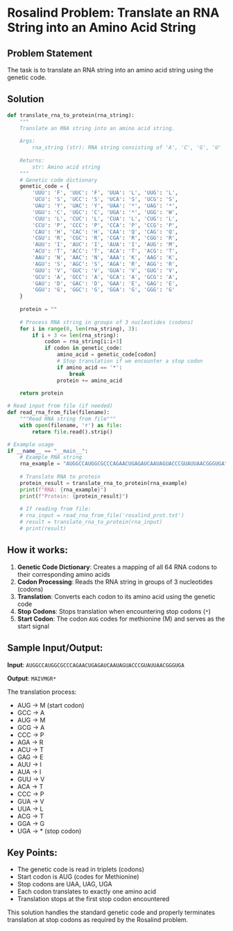 # Rosalind Problem: Translate an RNA String into an Amino Acid String

## Problem Statement
The task is to translate an RNA string into an amino acid string using the genetic code.

## Solution

```python
def translate_rna_to_protein(rna_string):
    """
    Translate an RNA string into an amino acid string.
    
    Args:
        rna_string (str): RNA string consisting of 'A', 'C', 'G', 'U'
    
    Returns:
        str: Amino acid string
    """
    # Genetic code dictionary
    genetic_code = {
        'UUU': 'F', 'UUC': 'F', 'UUA': 'L', 'UUG': 'L',
        'UCU': 'S', 'UCC': 'S', 'UCA': 'S', 'UCG': 'S',
        'UAU': 'Y', 'UAC': 'Y', 'UAA': '*', 'UAG': '*',
        'UGU': 'C', 'UGC': 'C', 'UGA': '*', 'UGG': 'W',
        'CUU': 'L', 'CUC': 'L', 'CUA': 'L', 'CUG': 'L',
        'CCU': 'P', 'CCC': 'P', 'CCA': 'P', 'CCG': 'P',
        'CAU': 'H', 'CAC': 'H', 'CAA': 'Q', 'CAG': 'Q',
        'CGU': 'R', 'CGC': 'R', 'CGA': 'R', 'CGG': 'R',
        'AUU': 'I', 'AUC': 'I', 'AUA': 'I', 'AUG': 'M',
        'ACU': 'T', 'ACC': 'T', 'ACA': 'T', 'ACG': 'T',
        'AAU': 'N', 'AAC': 'N', 'AAA': 'K', 'AAG': 'K',
        'AGU': 'S', 'AGC': 'S', 'AGA': 'R', 'AGG': 'R',
        'GUU': 'V', 'GUC': 'V', 'GUA': 'V', 'GUG': 'V',
        'GCU': 'A', 'GCC': 'A', 'GCA': 'A', 'GCG': 'A',
        'GAU': 'D', 'GAC': 'D', 'GAA': 'E', 'GAG': 'E',
        'GGU': 'G', 'GGC': 'G', 'GGA': 'G', 'GGG': 'G'
    }
    
    protein = ""
    
    # Process RNA string in groups of 3 nucleotides (codons)
    for i in range(0, len(rna_string), 3):
        if i + 3 <= len(rna_string):
            codon = rna_string[i:i+3]
            if codon in genetic_code:
                amino_acid = genetic_code[codon]
                # Stop translation if we encounter a stop codon
                if amino_acid == '*':
                    break
                protein += amino_acid
    
    return protein

# Read input from file (if needed)
def read_rna_from_file(filename):
    """Read RNA string from file"""
    with open(filename, 'r') as file:
        return file.read().strip()

# Example usage
if __name__ == "__main__":
    # Example RNA string
    rna_example = "AUGGCCAUGGCGCCCAGAACUGAGAUCAAUAGUACCCGUAUUAACGGGUGA"
    
    # Translate RNA to protein
    protein_result = translate_rna_to_protein(rna_example)
    print(f"RNA: {rna_example}")
    print(f"Protein: {protein_result}")
    
    # If reading from file:
    # rna_input = read_rna_from_file('rosalind_prot.txt')
    # result = translate_rna_to_protein(rna_input)
    # print(result)
```

## How it works:

1. **Genetic Code Dictionary**: Creates a mapping of all 64 RNA codons to their corresponding amino acids
2. **Codon Processing**: Reads the RNA string in groups of 3 nucleotides (codons)
3. **Translation**: Converts each codon to its amino acid using the genetic code
4. **Stop Codons**: Stops translation when encountering stop codons (`*`)
5. **Start Codon**: The codon `AUG` codes for methionine (M) and serves as the start signal

## Sample Input/Output:

**Input**: `AUGGCCAUGGCGCCCAGAACUGAGAUCAAUAGUACCCGUAUUAACGGGUGA`

**Output**: `MAIVMGR*`

The translation process:
- AUG → M (start codon)
- GCC → A 
- AUG → M
- GCG → A
- CCC → P
- AGA → R
- ACU → T
- GAG → E
- AUU → I
- AUA → I
- GUU → V
- ACA → T
- CCC → P
- GUA → V
- UUA → L
- ACG → T
- GGA → G
- UGA → * (stop codon)

## Key Points:

- The genetic code is read in triplets (codons)
- Start codon is AUG (codes for Methionine)
- Stop codons are UAA, UAG, UGA
- Each codon translates to exactly one amino acid
- Translation stops at the first stop codon encountered

This solution handles the standard genetic code and properly terminates translation at stop codons as required by the Rosalind problem.

